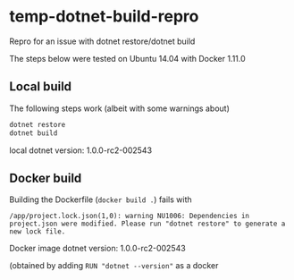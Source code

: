 # temp-dotnet-build-repro
Repro for an issue with dotnet restore/dotnet build

The steps below were tested on Ubuntu 14.04 with Docker 1.11.0

## Local build
The following steps work (albeit with some warnings about)

```bash
dotnet restore
dotnet build
```

local dotnet version: 1.0.0-rc2-002543

## Docker build
Building the Dockerfile (`docker build .`) fails with

```
/app/project.lock.json(1,0): warning NU1006: Dependencies in project.json were modified. Please run "dotnet restore" to generate a new lock file.

```

Docker image dotnet version: 1.0.0-rc2-002543

(obtained by adding `RUN "dotnet --version"` as a docker 

